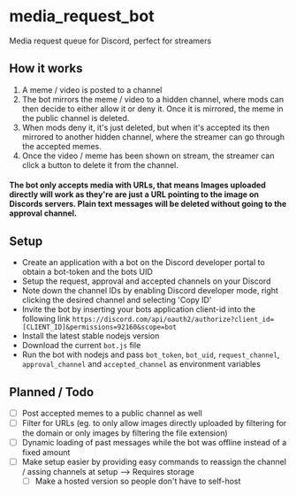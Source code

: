 # media_request_bot
Media request queue for Discord, perfect for streamers

## How it works
1. A meme / video is posted to a channel
2. The bot mirrors the meme / video to a hidden channel, where mods can then decide to either allow it or deny it. Once it is mirrored, the meme in the public channel is deleted.
3. When mods deny it, it's just deleted, but when it's accepted its then mirrored to another hidden channel, where the streamer can go through the accepted memes.
4. Once the video / meme has been shown on stream, the streamer can click a button to delete it from the channel.

#### The bot only accepts media with URLs, that means Images uploaded directly will work as they're are just a URL pointing to the image on Discords servers. Plain text messages will be deleted without going to the approval channel.

## Setup
- Create an application with a bot on the Discord developer portal to obtain a bot-token and the bots UID
- Setup the request, approval and accepted channels on your Discord
- Note down the channel IDs by enabling Discord developer mode, right clicking the desired channel and selecting 'Copy ID'
- Invite the bot by inserting your bots application client-id into the following link `https://discord.com/api/oauth2/authorize?client_id=[CLIENT_ID]&permissions=92160&scope=bot`
- Install the latest stable nodejs version
- Download the current `bot.js` file
- Run the bot with nodejs and pass `bot_token`, `bot_uid`, `request_channel`, `approval_channel` and `accepted_channel` as environment variables

## Planned / Todo
- [ ] Post accepted memes to a public channel as well
- [ ] Filter for URLs (eg. to only allow images directly uploaded by filtering for the domain or only images by filtering the file extension)
- [ ] Dynamic loading of past messages while the bot was offline instead of a fixed amount
- [ ] Make setup easier by providing easy commands to reassign the channel / assing channels at setup --> Requires storage
  - [ ] Make a hosted version so people don't have to self-host
